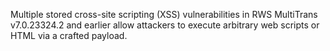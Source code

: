 Multiple stored cross-site scripting (XSS) vulnerabilities in RWS MultiTrans v7.0.23324.2 and earlier allow attackers to execute arbitrary web scripts or HTML via a crafted payload.
